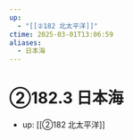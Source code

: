 ```yaml
---
up:
  - "[[②182 北太平洋]]"
ctime: 2025-03-01T13:06:59
aliases:
  - 日本海
---
```


# ②182.3 日本海

- up: [[②182 北太平洋]]

